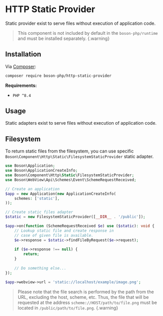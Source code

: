 # HTTP Static Provider 

Static provider exist to serve files without execution of application code.

> This component is not included by default in the `boson-php/runtime`
> and must be installed separately.
{.warning}


## Installation

Via [Composer](https://getcomposer.org/doc/01-basic-usage.md#installing-dependencies):

```bash
composer require boson-php/http-static-provider
```

**Requirements:**

* `PHP ^8.4`


## Usage

Static adapters exist to serve files without execution of application code.

## Filesystem

To return static files from the filesystem, you can use specific 
`Boson\Component\Http\Static\FilesystemStaticProvider` static adapter.

```php
use Boson\Application;
use Boson\ApplicationCreateInfo;
use Boson\Component\Http\Static\FilesystemStaticProvider;
use Boson\WebView\Api\Schemes\Event\SchemeRequestReceived;

// Create an application
$app = new Application(new ApplicationCreateInfo(
    schemes: ['static'],
));

// Create static files adapter
$static = new FilesystemStaticProvider([__DIR__ . '/public']);

$app->on(function (SchemeRequestReceived $e) use ($static): void {
    // Lookup static file and create response in
    // case of given file is available.
    $e->response = $static->findFileByRequest($e->request);
    
    if ($e->response !== null) {
        return;
    }
    
    // Do something else...
});

$app->webview->url = 'static://localhost/example/image.png';
```

> Please note that the file search is performed by the path from the URL, 
> excluding the host, scheme, etc. Thus, the file that will be requested at 
> the address `scheme://HOST/path/to/file.png` must be located in
> `/public/path/to/file.png`.
{.warning}
